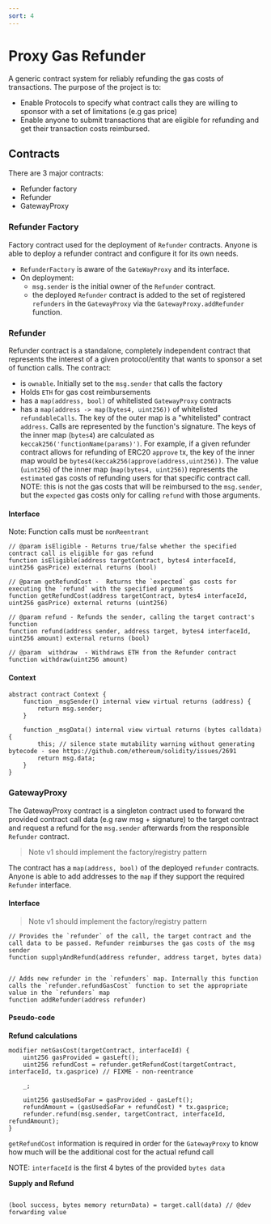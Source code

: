 ```yaml
---
sort: 4
---
```


# Proxy Gas Refunder

A generic contract system for reliably refunding the gas costs of transactions. The purpose of the project is to:

- Enable Protocols to specify what contract calls they are willing to sponsor with a set of limitations (e.g gas price)
- Enable anyone to submit transactions that are eligible for refunding and get their transaction costs reimbursed.

## Contracts

There are 3 major contracts:

- Refunder factory
- Refunder
- GatewayProxy

### Refunder Factory

Factory contract used for the deployment of `Refunder` contracts. Anyone is able to deploy a refunder contract and configure it for its own needs.

- `RefunderFactory` is aware of the `GateWayProxy` and its interface.
- On deployment:
    - `msg.sender` is the initial owner of the `Refunder` contract.
    - the deployed `Refunder` contract is added to the set of registered `refunders` in the `GatewayProxy` via the `GatewayProxy.addRefunder` function.

### Refunder

Refunder contract is a standalone, completely independent contract that represents the interest of a given protocol/entity that wants to sponsor a set of function calls.
The contract:

- is `ownable`. Initially set to the `msg.sender` that calls the factory
- Holds `ETH` for gas cost reimbursements
- has a `map(address, bool)` of whitelisted `GatewayProxy` contracts
- has a `map(address -> map(bytes4, uint256))` of whitelisted `refundableCalls`. The key of the outer map is a "whitelisted" contract `address`. Calls are represented by the function's signature. The keys of the inner map (`bytes4`) are calculated as `keccak256('functionName(params)')`. For example, if a given refunder contract allows for refunding of ERC20 `approve` tx, the key of the inner map would be `bytes4(keccak256(approve(address,uint256))`. The value (`uint256`) of the inner map (`map(bytes4, uint256)`) represents the `estimated` gas costs of refunding users for that specific contract call. NOTE: this is not the gas costs that will be reimbursed to the `msg.sender`, but the `expected` gas costs only for calling `refund` with those arguments.

#### Interface

Note:
Function calls must be `nonReentrant`

```Solidity
// @param isEligible - Returns true/false whether the specified contract call is eligible for gas refund
function isEligible(address targetContract, bytes4 interfaceId, uint256 gasPrice) external returns (bool)

// @param getRefundCost -  Returns the `expected` gas costs for executing the `refund` with the specified arguments
function getRefundCost(address targetContract, bytes4 interfaceId, uint256 gasPrice) external returns (uint256)

// @param refund - Refunds the sender, calling the target contract's function
function refund(address sender, address target, bytes4 interfaceId, uint256 amount) external returns (bool)

// @param  withdraw  - Withdraws ETH from the Refunder contract
function withdraw(uint256 amount)
```

#### Context

```solidity
abstract contract Context {
    function _msgSender() internal view virtual returns (address) {
        return msg.sender;
    }

    function _msgData() internal view virtual returns (bytes calldata) {
        this; // silence state mutability warning without generating bytecode - see https://github.com/ethereum/solidity/issues/2691
        return msg.data;
    }
}
```

### GatewayProxy

The GatewayProxy contract is a singleton contract used to forward the provided contract call data (e.g raw msg + signature) to the target contract and request a refund for the `msg.sender` afterwards from the responsible `Refunder` contract.

> Note v1 should implement the factory/registry pattern

The contract has a `map(address, bool)` of the deployed `refunder` contracts. Anyone is able to add addresses to the `map` if they support the required `Refunder` interface.

#### Interface

> Note v1 should implement the factory/registry pattern

```Solidity
// Provides the `refunder` of the call, the target contract and the call data to be passed. Refunder reimburses the gas costs of the msg sender
function supplyAndRefund(address refunder, address target, bytes data)


// Adds new refunder in the `refunders` map. Internally this function calls the `refunder.refundGasCost` function to set the appropriate value in the `refunders` map
function addRefunder(address refunder)

```

#### Pseudo-code

**Refund calculations**

```Solidity
modifier netGasCost(targetContract, interfaceId) {
    uint256 gasProvided = gasLeft();
    uint256 refundCost = refunder.getRefundCost(targetContract, interfaceId, tx.gasprice) // FIXME - non-reentrance

    _;

    uint256 gasUsedSoFar = gasProvided - gasLeft();
    refundAmount = (gasUsedSoFar + refundCost) * tx.gasprice;
    refunder.refund(msg.sender, targetContract, interfaceId, refundAmount);
}
```

`getRefundCost` information is required in order for the `GatewayProxy` to know how much will be the additional cost for the actual refund call

NOTE: `interfaceId` is the first 4 bytes of the provided `bytes data`

**Supply and Refund**

```Solidity

(bool success, bytes memory returnData) = target.call(data) // @dev forwarding value

```
